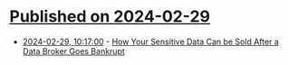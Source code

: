 # [Published on 2024-02-29](index.md)

* [2024-02-29, 10:17:00](https://soylentnews.org/article.pl?sid=24/02/28/1230205&from=rss) - [How Your Sensitive Data Can be Sold After a Data Broker Goes Bankrupt](https://soylentnews.org/article.pl?sid=24/02/28/1230205&from=rss)
